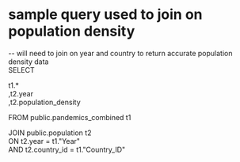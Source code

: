 # sample query used to join on population density


-- will need to join on year and country to return accurate population density data <br>
SELECT <br>

t1.*<br>
,t2.year<br>
,t2.population_density<br>


FROM public.pandemics_combined t1<br>

JOIN public.population t2<br>
    ON t2.year = t1."Year"<br>
    AND t2.country_id = t1."Country_ID"<br>
